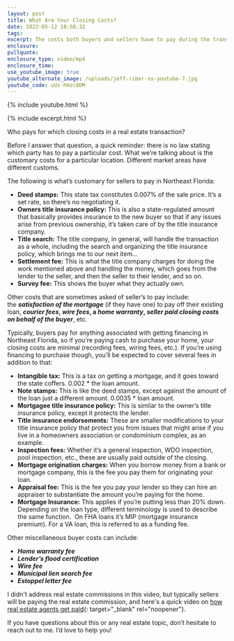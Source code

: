 ```yaml
---
layout: post
title: What Are Your Closing Costs?
date: 2022-05-12 18:58:32
tags:
excerpt: The costs both buyers and sellers have to pay during the transaction.
enclosure:
pullquote:
enclosure_type: video/mp4
enclosure_time:
use_youtube_image: true
youtube_alternate_image: /uploads/jeff-riber-ss-youtube-7.jpg
youtube_code: uUz-hHzc8DM
---
```

{% include youtube.html %}

{% include excerpt.html %}

Who pays for which closing costs in a real estate transaction?

Before I answer that question, a quick reminder: there is no law stating which party has to pay a particular cost. What we’re talking about is the customary costs for a particular location. Different market areas have different customs.

The following is what’s customary for sellers to pay in Northeast Florida:

* **Deed stamps:**&nbsp;This state tax constitutes 0.007% of the sale price. It’s a set rate, so there’s no negotiating it.
* **Owners title insurance policy:**&nbsp;This is also a state-regulated amount that basically provides insurance to the new buyer so that if any issues arise from previous ownership, it’s taken care of by the title insurance company.
* **Title search:**&nbsp;The title company, in general, will handle the transaction as a whole, including the search and organizing the title insurance policy, which brings me to our next item…
* **Settlement fee:**&nbsp;This is what the title company charges for doing the work mentioned above and handling the money, which goes from the lender to the seller, and then the seller to their lender, and so on.
* **Survey fee:**&nbsp;This shows the buyer what they actually own.

Other costs that are sometimes asked of seller’s to pay include: the&nbsp;***satisfaction of the mortgage***&nbsp;(if they have one) to pay off their existing loan,&nbsp;***courier fees*,&nbsp;*wire fees*, a&nbsp;*home warranty*,&nbsp;*seller paid closing costs on behalf of the buyer***, etc.

Typically, buyers pay for anything associated with getting financing in Northeast Florida, so if you’re paying cash to purchase your home, your closing costs are minimal (recording fees, wiring fees, etc.). If you’re using financing to purchase though, you’ll be expected to cover several fees in addition to that:

* **Intangible tax:**&nbsp;This is a tax on getting a mortgage, and it goes toward the state coffers. 0.002 \* the loan amount.
* **Note stamps:**&nbsp;This is like the deed stamps, except against the amount of the loan just a different amount. 0.0035 \* loan amount.
* **Mortgagee title insurance policy:**&nbsp;This is similar to the owner’s title insurance policy, except it protects the lender.
* **Title insurance endorsements:**&nbsp;These are smaller modifications to your title insurance policy that protect you from issues that might arise if you live in a homeowners association or condominium complex, as an example.
* **Inspection fees:**&nbsp;Whether it’s a general inspection, WDO inspection, pool inspection, etc., these are usually paid outside of the closing.&nbsp;
* **Mortgage origination charges:**&nbsp;When you borrow money from a bank or mortgage company, this is the fee you pay them for originating your loan.
* **Appraisal fee:**&nbsp;This is the fee you pay your lender so they can hire an appraiser to substantiate the amount you’re paying for the home.
* **Mortgage Insurance:**&nbsp;This applies if you’re putting less than 20% down. Depending on the loan type, different terminology is used to describe the same function. &nbsp;On FHA loans it’s MIP (mortgage insurance premium). For a VA loan, this is referred to as a funding fee.

Other miscellaneous buyer costs can include:

* ***Home warranty fee***
* ***Lender’s flood certification***
* ***Wire fee***
* ***Municipal lien search fee***
* ***Estoppel letter fee***

I didn't address real estate commissions in this video, but typically sellers will be paying the real estate commission, and here's a quick video on&nbsp;[how real estate agents get paid](https://jacksonvillerealestatevideos.com/a-quick-guide-to-how-real-estate-agents-get-paid.html){: target="_blank" rel="noopener"}.

If you have questions about this or any real estate topic, don’t hesitate to reach out to me. I’d love to help you\!
